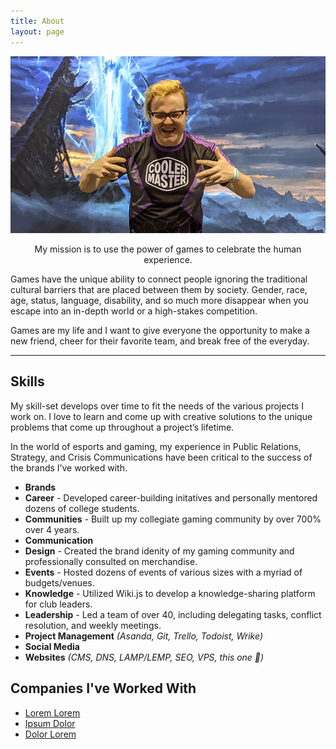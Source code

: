 ```yaml
---
title: About
layout: page
---
```

![Profile Image](/assets/images/prof.png)

<p style="text-align:center"><span class="evidence">My mission is to use the power of games to celebrate the human experience.</span></p>

Games have the unique ability to connect people ignoring the traditional cultural barriers that are placed between them by society. Gender, race, age, status, language, disability, and so much more disappear when you escape into an in-depth world or a high-stakes competition.

Games are my life and I want to give everyone the opportunity to make a new friend, cheer for their favorite team, and break free of the everyday.

---

## Skills
My skill-set develops over time to fit the needs of the various projects I work on. I love to learn and come up with creative solutions to the unique problems that come up throughout a project’s lifetime.

In the world of esports and gaming, my experience in Public Relations, Strategy, and Crisis Communications have been critical to the success of the brands I’ve worked with.

- <span style="font-weight: bold">Brands</span>
- <span style="font-weight: bold">Career</span> - Developed career-building initatives and personally mentored dozens of college students.
- <span style="font-weight: bold">Communities</span> - Built up my collegiate gaming community by over 700% over 4 years.
- <span style="font-weight: bold">Communication</span>
- <span style="font-weight: bold">Design</span> - Created the brand idenity of my gaming community and professionally consulted on merchandise.
- <span style="font-weight: bold">Events</span> - Hosted dozens of events of various sizes with a myriad of budgets/venues.
- <span style="font-weight: bold">Knowledge</span> - Utilized Wiki.js to develop a knowledge-sharing platform for club leaders.
- <span style="font-weight: bold">Leadership</span> - Led a team of over 40, including delegating tasks, conflict resolution, and weekly meetings.
- <span style="font-weight: bold">Project Management</span> *(Asanda, Git, Trello, Todoist, Wrike)*
- <span style="font-weight: bold">Social Media</span>
- <span style="font-weight: bold">Websites</span> *(CMS, DNS, LAMP/LEMP, SEO, VPS, this one 👀)*


<h2>Companies I've Worked With</h2>

<ul>
	<li><a href="https://github.com/">Lorem Lorem</a></li>
	<li><a href="https://github.com/">Ipsum Dolor</a></li>
	<li><a href="https://github.com/">Dolor Lorem</a></li>
</ul>
